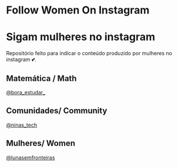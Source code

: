 # Follow Women On Instagram
<h1> Sigam mulheres no instagram</h1>

<p>Repositório feito para indicar o conteúdo produzido por mulheres no instagram 💕.</p>

<h2>Matemática / Math</h2>

<a href="https://www.instagram.com/bora__estudar_/" target="_blank">@bora_estudar_</a>


<h2>Comunidades/ Community</h2>
<a href="https://www.instagram.com/ninas_tech/" target="_blank">@ninas_tech</a>



<h2>Mulheres/ Women</h2>
<a href="https://www.instagram.com/lunasemfronteiras/" target="_blank">@lunasemfronteiras</a>


